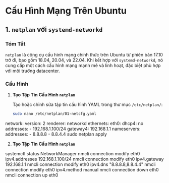 # Cấu Hình Mạng Trên Ubuntu

## 1. `netplan` với `systemd-networkd`

### Tóm Tắt
`netplan` là công cụ cấu hình mạng chính thức trên Ubuntu từ phiên bản 17.10 trở đi, bao gồm 18.04, 20.04, và 22.04. Khi kết hợp với `systemd-networkd`, nó cung cấp một cách cấu hình mạng mạnh mẽ và linh hoạt, đặc biệt phù hợp với môi trường datacenter.

### Cấu Hình

1. **Tạo Tập Tin Cấu Hình `netplan`**

   Tạo hoặc chỉnh sửa tập tin cấu hình YAML trong thư mục `/etc/netplan/`:

   ```bash
   sudo nano /etc/netplan/01-netcfg.yaml
  network:
    version: 2
    renderer: networkd
    ethernets:
      eth0:
        dhcp4: no
        addresses:
          - 192.168.1.100/24
        gateway4: 192.168.1.1
        nameservers:
          addresses:
            - 8.8.8.8
            - 8.8.4.4
sudo netplan apply

2. **Tạo Tập Tin Cấu Hình `netplan`**

  systemctl status NetworkManager
  nmcli connection modify eth0 ipv4.addresses 192.168.1.100/24
  nmcli connection modify eth0 ipv4.gateway 192.168.1.1
  nmcli connection modify eth0 ipv4.dns "8.8.8.8,8.8.4.4"
  nmcli connection modify eth0 ipv4.method manual
  nmcli connection down eth0
  nmcli connection up eth0


